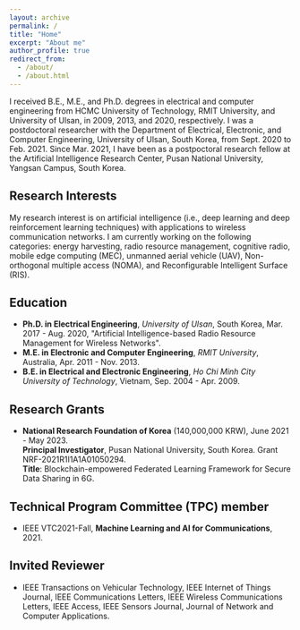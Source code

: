 ```yaml
---
layout: archive
permalink: /
title: "Home"
excerpt: "About me"
author_profile: true
redirect_from: 
  - /about/
  - /about.html
---
```


I received B.E., M.E., and Ph.D. degrees in electrical and computer engineering from HCMC University of Technology, RMIT University, and University of Ulsan, in 2009, 2013, and 2020, respectively. I was a postdoctoral researcher with the Department of Electrical, Electronic, and Computer Engineering, University of Ulsan, South Korea, from Sept. 2020 to Feb. 2021. Since Mar. 2021, I have been as a postpoctoral research fellow at the Artificial Intelligence Research Center, Pusan National University, Yangsan Campus, South Korea.  

## Research Interests

My research interest is on artificial intelligence (i.e., deep learning and deep reinforcement learning techniques) with applications to wireless communication networks. I am currently working on the following categories: energy harvesting,  radio resource management, cognitive radio, mobile edge computing (MEC), unmanned aerial vehicle (UAV), Non-orthogonal multiple access (NOMA), and Reconfigurable Intelligent Surface (RIS).

## Education

- **Ph.D. in Electrical Engineering**, _University of Ulsan_, South Korea, Mar. 2017 - Aug. 2020, "Artificial Intelligence-based Radio Resource Management for Wireless Networks".
- **M.E. in Electronic and Computer Engineering**, _RMIT University_, Australia, Apr. 2011 - Nov. 2013.
- **B.E. in Electrical and Electronic Engineering**, _Ho Chi Minh City University of Technology_, Vietnam, Sep. 2004 - Apr. 2009.

## Research Grants

- **National Research Foundation of Korea** (140,000,000 KRW), June 2021 - May 2023.  
**Principal Investigator**, Pusan National University, South Korea. Grant NRF-2021R1I1A1A01050294.  
**Title**: Blockchain-empowered Federated Learning Framework for Secure Data Sharing in 6G. 

## Technical Program Committee (TPC) member

- IEEE VTC2021-Fall, **Machine Learning and AI for Communications**, 2021.


## Invited Reviewer

- IEEE Transactions on Vehicular Technology, IEEE Internet of Things Journal, IEEE Communications Letters, IEEE Wireless Communications Letters, IEEE Access, IEEE Sensors Journal, Journal of Network and Computer Applications.

